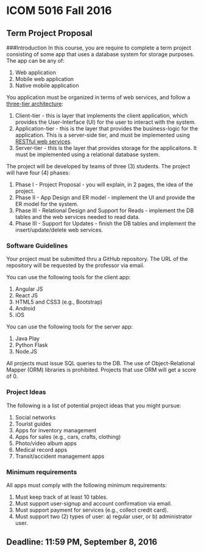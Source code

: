 # ICOM 5016 Fall 2016
## Term Project Proposal
###Introduction
In this course, you are require to complete a term project consisting of some app that uses a database system for storage purposes. The app can be any of: 

1. Web application
2. Mobile web application
3. Native mobile application

You application must be organized in terms of web services, and follow a [three-tier architecture](http://www.slideshare.net/sanjeevwebx/3-tier-architecture-2410697): 

1. Client-tier - this is layer that implements the client application, which provides the User-Interface (UI) for the user to interact with the system.
2. Application-tier - this is the layer that provides the business-logic for the application. This is a server-side tier, and must be implemented using [RESTful web services](http://www.drdobbs.com/web-development/restful-web-services-a-tutorial/240169069). 
3. Server-tier - this is the layer that provides storage for the applicaitons. It must be implemented using a relational database system.

The project will be developed by teams of three (3) students. The project will have four (4) phases:

1. Phase I - Project Proposal - you will explain, in 2 pages, the idea of the project.
2. Phase II - App Design and ER model - implement the UI and provide the ER model for the system.
3. Phase III - Relational Design and Support for Reads - implement the DB tables and the web services needed to read data. 
4. Phase III - Support for Updates - finish the DB tables and implement the insert/update/delete web services.


### Software Guidelines
Your project must be submitted thru a GitHub repository. The URL of the repository will be requested by the professor via email. 

You can use the following tools for the client app:

1. Angular JS
2. React JS
3. HTML5 and CSS3 (e.g., Bootstrap)
4. Android
5. iOS

You can use the following tools for the server app:

1. Java Play
2. Python Flask
3. Node.JS

All projects must issue SQL queries to the DB. The use of Object-Relational Mapper (ORM) libraries is prohibited. Projects that use ORM will get a score of 0. 

### Project Ideas
The following is a list of potential project ideas that you might pursue:

1. Social networks
2. Tourist guides
3. Apps for inventory management
4. Apps for sales (e.g., cars, crafts, clothing)
5. Photo/video album apps
6. Medical record apps
7. Transit/accident management apps

### Minimum requirements
All apps must comply with the following minimum requirements:

1. Must keep track of at least 10 tables.
2. Must support user-signup and account confirmation via email.
3. Must support payment for services (e.g., collect credit card).
4. Must support two (2) types of user: a) regular user, or b) administrator user.


## Deadline: 11:59 PM, September 8, 2016 

